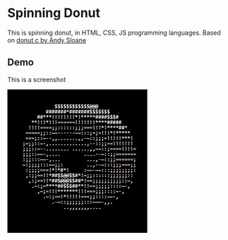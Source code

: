 # Spinning Donut
This is spinning donut, in HTML, CSS, JS programming languages. Based on [donut.c by Andy Sloane](https://github.com/akhileshthite/3d-donut)

## Demo
This is a screenshot

![](screenshot.jpg)

